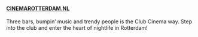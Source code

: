 #### [CINEMAROTTERDAM.NL](http://CINEMAROTTERDAM.NL)

Three bars, bumpin’ music and trendy people is the Club Cinema way. Step into the club and enter the heart of nightlife in Rotterdam!